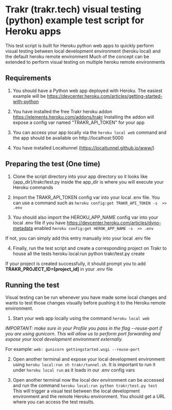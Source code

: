 # Trakr (trakr.tech) visual testing (python) example test script for Heroku apps

This test script is built for Heroku python web apps to quickly perform visual testing between
local development environment (heroku local) and the default heroku remote environment
Much of the concept can be extended to perform visual testing on multiple heroku remote environments

## Requirements

1. You should have a Python web app deployed with Heroku. The easiest example will be
https://devcenter.heroku.com/articles/getting-started-with-python

2. You have installed the free Trakr heroku addon
https://elements.heroku.com/addons/trakr
Installing the addon will expose a config var named "TRAKR_API_TOKEN" for your app

3. You can access your app locally via the `heroku local web` command and the app should be
available on http://localhost:5000

4. You have installed Localtunnel (https://localtunnel.github.io/www/)

## Preparing the test (One time)

1. Clone the script directory into your app directory so it looks like {app_dir}/trakr/test.py
inside the app_dir is where you will execute your Heroku commands

2. Import the TRAKR_API_TOKEN config var into your local .env file. You can use a command such as
`heroku config:get TRAKR_API_TOKEN -s  >> .env`

3. You should also import the HEROKU_APP_NAME config var into your local .env file if you have
https://devcenter.heroku.com/articles/dyno-metadata enabled
`heroku config:get HEROK_APP_NAME -s  >> .env`

If not, you can simply add this entry manually into your local .env file

4. Finally, run the test script and create a corresponding project on Trakr to house all the tests
heroku local:run python trakr/test.py create

If your project is created successfully, it should prompt you to add **TRAKR_PROJECT_ID=[project_id]** in your .env file

## Running the test

Visual testing can be run whenever you have made some local changes and wants to test those changes visually
before pushing it to the Heroku remote environment.

1. Start your web app locally using the command `heroku local web`

_IMPORTANT: make sure in your Profile you pass in the flag --reuse-port if you are using gunicorn. This will allow us to perform port forwarding and expose your local development environment externally._

For example:
`web: gunicorn gettingstarted.wsgi --reuse-port`

2. Open another terminal and expose your local development environment using
`heroku local:run sh trakr/tunnel.sh`. It is important to run it under `heroku local run`
as it loads in our .env config vars

3. Open another terminal now the local dev environment can be accessed and run the command
`heroku local:run python trakr/test.py test` This will trigger a visual test between the local
development environment and the remote Heroku environment. You should get a URL where you can access
the test results.
